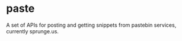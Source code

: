 # paste

A set of APIs for posting and getting snippets from pastebin services, currently sprunge.us.
